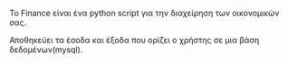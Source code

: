 Το Finance είναι ένα python script για την διαχείρηση των οικονομικών σας.

Αποθηκεύει τα έσοδα και έξοδα που ορίζει ο χρήστης σε μια βάση δεδομένων(mysql).
